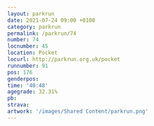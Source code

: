 ```yaml
---
layout: parkrun
date: 2021-07-24 09:00 +0100
category: parkrun
permalink: /parkrun/74
number: 74
locnumber: 45
location: Pocket
locurl: http://parkrun.org.uk/pocket
runnumber: 91
pos: 176
genderpos: 
time: '40:48'
agegrade: 32.31%
pb: 
strava: 
artwork: '/images/Shared Content/parkrun.png'
---
```

